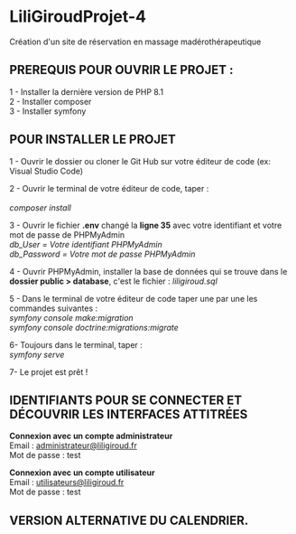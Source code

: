 # LiliGiroudProjet-4
Création d'un site de réservation en massage madérothérapeutique 

## PREREQUIS POUR OUVRIR LE PROJET : 
1 - Installer la dernière version de PHP 8.1 <br />
2 - Installer composer <br />
3 - Installer symfony   


## POUR INSTALLER LE PROJET 
1 - Ouvrir le dossier ou cloner le Git Hub sur votre éditeur de code (ex: Visual Studio Code)  

2 - Ouvrir le terminal de votre éditeur de code, taper : <br />  
*composer install* 

3 - Ouvrir le fichier __.env__ changé la __ligne 35__ avec votre identifiant et votre mot de passe de PHPMyAdmin <br />
*db_User = Votre identifiant PHPMyAdmin* <br />
*db_Password = Votre mot de passe PHPMyAdmin*

4 - Ouvrir PHPMyAdmin, installer la base de données qui se trouve dans le __dossier public > database__, c'est le fichier : *liligiroud.sql*   

5 - Dans le terminal de votre éditeur de code taper une par une les commandes suivantes : <br />
   *symfony console make:migration* <br />
   *symfony console doctrine:migrations:migrate*

6- Toujours dans le terminal, taper : <br />
   *symfony serve*

7- Le projet est prêt !     


## IDENTIFIANTS POUR SE CONNECTER ET DÉCOUVRIR LES INTERFACES ATTITRÉES
__Connexion avec un compte administrateur__ <br />
Email : administrateur@liligiroud.fr <br />
Mot de passe : test

__Connexion avec un compte utilisateur__ <br />
Email : utilisateurs@liligiroud.fr <br />
Mot de passe : test


## VERSION ALTERNATIVE DU CALENDRIER. 
